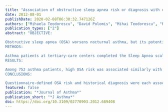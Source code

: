 ```yaml
---
title: "Association of obstructive sleep apnea risk or diagnosis with daytime asthma in adults"
date: 2012-08-01
publishDate: 2020-02-08T06:30:32.747126Z
authors: ["Mihaela Teodorescu", "David Polomis", "Mihai Teodorescu", "Ronald Gangnon", "Andrea Peterson", "Flavia Consens", "Ron Chervin", "Nizar Jarjour"]
publication_types: ["2"]
abstract: "OBJECTIVE:

Obstructive sleep apnea (OSA) worsens nocturnal asthma, but its potential impact on daytime asthma remains largely unassessed. We investigated whether the sleep disorder is associated with daytime, in addition to nighttime, asthma symptoms.
METHODS:

Asthma patients at tertiary-care centers completed the Sleep Apnea scale of the Sleep Disorders Questionnaire (SA-SDQ), and an asthma control questionnaire. SA-SDQ scores ≥36 for males and ≥32 for females defined high OSA risk. Medical records were reviewed for established diagnosis of OSA and continuous positive airway pressure (CPAP) use.
RESULTS:

Among 752 asthma patients, high OSA risk was associated similarly with persistent daytime and nighttime asthma symptoms (p < .0001 for each). A diagnosis of OSA was robustly associated with persistent daytime (p < .0001) in addition to nighttime (p = .0008) asthma symptoms. In regression models that included obesity and other known asthma aggravators, high OSA risk retained associations with persistent daytime (odds ratio [OR] = 1.96 [95% confidence interval [CI] = 1.31-2.94]) and nighttime (1.97 [1.32-2.94]) asthma symptoms. Diagnosed OSA retained an association with persistent daytime (2.08 [1.13-3.82]) but not with nighttime (1.48 [0.82-2.69]) asthma symptoms. CPAP use was associated with lower likelihood of persistent daytime symptoms (0.46 [0.23-0.94]).
CONCLUSIONS:

Questionnaire-defined OSA risk and historical diagnosis were each associated with persistent daytime asthma symptoms, to an extent that matched or exceeded associations with nighttime asthma symptoms. Unrecognized OSA may be a reason for persistent asthma symptoms during the day as well as the night."
featured: false
publication: "*Journal of Asthma*"
publication_short: "*J Asthma*"
doi: https://doi.org/10.3109/02770903.2012.689408
---
```


